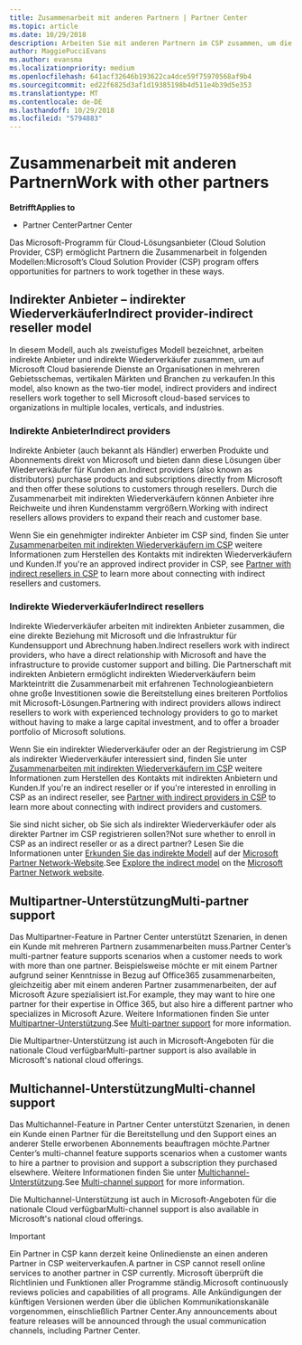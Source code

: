 ```yaml
---
title: Zusammenarbeit mit anderen Partnern | Partner Center
ms.topic: article
ms.date: 10/29/2018
description: Arbeiten Sie mit anderen Partnern im CSP zusammen, um die Bedürfnisse Ihrer gemeinsamen Kunden zu erfüllen.
author: MaggiePucciEvans
ms.author: evansma
ms.localizationpriority: medium
ms.openlocfilehash: 641acf32646b193622ca4dce59f75970568af9b4
ms.sourcegitcommit: ed22f6825d3af1d19385198b4d511e4b39d5e353
ms.translationtype: MT
ms.contentlocale: de-DE
ms.lasthandoff: 10/29/2018
ms.locfileid: "5794883"
---
```

# <a name="work-with-other-partners"></a><span data-ttu-id="d2b53-103">Zusammenarbeit mit anderen Partnern</span><span class="sxs-lookup"><span data-stu-id="d2b53-103">Work with other partners</span></span>

**<span data-ttu-id="d2b53-104">Betrifft</span><span class="sxs-lookup"><span data-stu-id="d2b53-104">Applies to</span></span>**

-  <span data-ttu-id="d2b53-105">Partner Center</span><span class="sxs-lookup"><span data-stu-id="d2b53-105">Partner Center</span></span>

<span data-ttu-id="d2b53-106">Das Microsoft-Programm für Cloud-Lösungsanbieter (Cloud Solution Provider, CSP) ermöglicht Partnern die Zusammenarbeit in folgenden Modellen:</span><span class="sxs-lookup"><span data-stu-id="d2b53-106">Microsoft’s Cloud Solution Provider (CSP) program offers opportunities for partners to work together in these ways.</span></span>

## <a name="indirect-provider-indirect-reseller-model"></a><span data-ttu-id="d2b53-107">Indirekter Anbieter – indirekter Wiederverkäufer</span><span class="sxs-lookup"><span data-stu-id="d2b53-107">Indirect provider-indirect reseller model</span></span>

<span data-ttu-id="d2b53-108">In diesem Modell, auch als zweistufiges Modell bezeichnet, arbeiten indirekte Anbieter und indirekte Wiederverkäufer zusammen, um auf Microsoft Cloud basierende Dienste an Organisationen in mehreren Gebietsschemas, vertikalen Märkten und Branchen zu verkaufen.</span><span class="sxs-lookup"><span data-stu-id="d2b53-108">In this model, also known as the two-tier model, indirect providers and indirect resellers work together to sell Microsoft cloud-based services to organizations in multiple locales, verticals, and industries.</span></span> 

### <a name="indirect-providers"></a><span data-ttu-id="d2b53-109">Indirekte Anbieter</span><span class="sxs-lookup"><span data-stu-id="d2b53-109">Indirect providers</span></span> 

<span data-ttu-id="d2b53-110">Indirekte Anbieter (auch bekannt als Händler) erwerben Produkte und Abonnements direkt von Microsoft und bieten dann diese Lösungen über Wiederverkäufer für Kunden an.</span><span class="sxs-lookup"><span data-stu-id="d2b53-110">Indirect providers (also known as distributors) purchase products and subscriptions directly from Microsoft and then offer these solutions to customers through resellers.</span></span> <span data-ttu-id="d2b53-111">Durch die Zusammenarbeit mit indirekten Wiederverkäufern können Anbieter ihre Reichweite und ihren Kundenstamm vergrößern.</span><span class="sxs-lookup"><span data-stu-id="d2b53-111">Working with indirect resellers allows providers to expand their reach and customer base.</span></span> 

<span data-ttu-id="d2b53-112">Wenn Sie ein genehmigter indirekter Anbieter im CSP sind, finden Sie unter [Zusammenarbeiten mit indirekten Wiederverkäufern im CSP](indirect-provider-tasks-in-partner-center.md) weitere Informationen zum Herstellen des Kontakts mit indirekten Wiederverkäufern und Kunden.</span><span class="sxs-lookup"><span data-stu-id="d2b53-112">If you're an approved indirect provider in CSP, see [Partner with indirect resellers in CSP](indirect-provider-tasks-in-partner-center.md) to learn more about connecting with indirect resellers and customers.</span></span> 

### <a name="indirect-resellers"></a><span data-ttu-id="d2b53-113">Indirekte Wiederverkäufer</span><span class="sxs-lookup"><span data-stu-id="d2b53-113">Indirect resellers</span></span> 

<span data-ttu-id="d2b53-114">Indirekte Wiederverkäufer arbeiten mit indirekten Anbieter zusammen, die eine direkte Beziehung mit Microsoft und die Infrastruktur für Kundensupport und Abrechnung haben.</span><span class="sxs-lookup"><span data-stu-id="d2b53-114">Indirect resellers work with indirect providers, who have a direct relationship with Microsoft and have the infrastructure to provide customer support and billing.</span></span> <span data-ttu-id="d2b53-115">Die Partnerschaft mit indirekten Anbietern ermöglicht indirekten Wiederverkäufern beim Markteintritt die Zusammenarbeit mit erfahrenen Technologieanbietern ohne große Investitionen sowie die Bereitstellung eines breiteren Portfolios mit Microsoft-Lösungen.</span><span class="sxs-lookup"><span data-stu-id="d2b53-115">Partnering with indirect providers allows indirect resellers to work with experienced technology providers to go to market without having to make a large capital investment, and to offer a broader portfolio of Microsoft solutions.</span></span> 

<span data-ttu-id="d2b53-116">Wenn Sie ein indirekter Wiederverkäufer oder an der Registrierung im CSP als indirekter Wiederverkäufer interessiert sind, finden Sie unter [Zusammenarbeiten mit indirekten Wiederverkäufern im CSP](indirect-reseller-tasks-in-partner-center.md) weitere Informationen zum Herstellen des Kontakts mit indirekten Anbietern und Kunden.</span><span class="sxs-lookup"><span data-stu-id="d2b53-116">If you're an indirect reseller or if you're interested in enrolling in CSP as an indirect reseller, see [Partner with indirect providers in CSP](indirect-reseller-tasks-in-partner-center.md) to learn more about connecting with indirect providers and customers.</span></span>

<span data-ttu-id="d2b53-117">Sie sind nicht sicher, ob Sie sich als indirekter Wiederverkäufer oder als direkter Partner im CSP registrieren sollen?</span><span class="sxs-lookup"><span data-stu-id="d2b53-117">Not sure whether to enroll in CSP as an indirect reseller or as a direct partner?</span></span> <span data-ttu-id="d2b53-118">Lesen Sie die Informationen unter [Erkunden Sie das indirekte Modell](https://partner.microsoft.com/cloud-solution-provider/indirect) auf der [Microsoft Partner Network-Website](https://partner.microsoft.com).</span><span class="sxs-lookup"><span data-stu-id="d2b53-118">See [Explore the indirect model](https://partner.microsoft.com/cloud-solution-provider/indirect) on the [Microsoft Partner Network website](https://partner.microsoft.com).</span></span>   

## <a name="multi-partner-support"></a><span data-ttu-id="d2b53-119">Multipartner-Unterstützung</span><span class="sxs-lookup"><span data-stu-id="d2b53-119">Multi-partner support</span></span>

<span data-ttu-id="d2b53-120">Das Multipartner-Feature in Partner Center unterstützt Szenarien, in denen ein Kunde mit mehreren Partnern zusammenarbeiten muss.</span><span class="sxs-lookup"><span data-stu-id="d2b53-120">Partner Center’s multi-partner feature supports scenarios when a customer needs to work with more than one partner.</span></span> <span data-ttu-id="d2b53-121">Beispielsweise möchte er mit einem Partner aufgrund seiner Kenntnisse in Bezug auf Office365 zusammenarbeiten, gleichzeitig aber mit einem anderen Partner zusammenarbeiten, der auf Microsoft Azure spezialisiert ist.</span><span class="sxs-lookup"><span data-stu-id="d2b53-121">For example, they may want to hire one partner for their expertise in Office 365, but also hire a different partner who specializes in Microsoft Azure.</span></span> <span data-ttu-id="d2b53-122">Weitere Informationen finden Sie unter [Multipartner-Unterstützung](multipartner.md).</span><span class="sxs-lookup"><span data-stu-id="d2b53-122">See [Multi-partner support](multipartner.md) for more information.</span></span>

<span data-ttu-id="d2b53-123">Die Multipartner-Unterstützung ist auch in Microsoft-Angeboten für die nationale Cloud verfügbar</span><span class="sxs-lookup"><span data-stu-id="d2b53-123">Multi-partner support is also available in Microsoft's national cloud offerings.</span></span> 

## <a name="multi-channel-support"></a><span data-ttu-id="d2b53-124">Multichannel-Unterstützung</span><span class="sxs-lookup"><span data-stu-id="d2b53-124">Multi-channel support</span></span>

<span data-ttu-id="d2b53-125">Das Multichannel-Feature in Partner Center unterstützt Szenarien, in denen ein Kunde einen Partner für die Bereitstellung und den Support eines an anderer Stelle erworbenen Abonnements beauftragen möchte.</span><span class="sxs-lookup"><span data-stu-id="d2b53-125">Partner Center’s multi-channel feature supports scenarios when a customer wants to hire a partner to provision and support a subscription they purchased elsewhere.</span></span> <span data-ttu-id="d2b53-126">Weitere Informationen finden Sie unter [Multichannel-Unterstützung](multichannel.md).</span><span class="sxs-lookup"><span data-stu-id="d2b53-126">See [Multi-channel support](multichannel.md) for more information.</span></span>

<span data-ttu-id="d2b53-127">Die Multichannel-Unterstützung ist auch in Microsoft-Angeboten für die nationale Cloud verfügbar</span><span class="sxs-lookup"><span data-stu-id="d2b53-127">Multi-channel support is also available in Microsoft's national cloud offerings.</span></span>

> [!IMPORTANT]  
> <span data-ttu-id="d2b53-128">Ein Partner in CSP kann derzeit keine Onlinedienste an einen anderen Partner in CSP weiterverkaufen.</span><span class="sxs-lookup"><span data-stu-id="d2b53-128">A partner in CSP cannot resell online services to another partner in CSP currently.</span></span> <span data-ttu-id="d2b53-129">Microsoft überprüft die Richtlinien und Funktionen aller Programme ständig.</span><span class="sxs-lookup"><span data-stu-id="d2b53-129">Microsoft continuously reviews policies and capabilities of all programs.</span></span> <span data-ttu-id="d2b53-130">Alle Ankündigungen der künftigen Versionen werden über die üblichen Kommunikationskanäle vorgenommen, einschließlich Partner Center.</span><span class="sxs-lookup"><span data-stu-id="d2b53-130">Any announcements about feature releases will be announced through the usual communication channels, including Partner Center.</span></span> 

